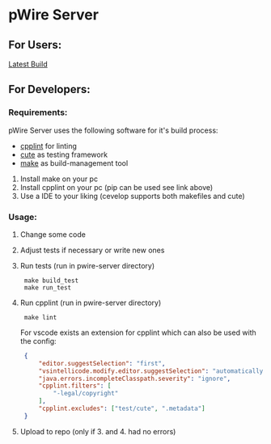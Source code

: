 # pWire Server
## For Users:
[Latest Build](https://gitlab.dev.ifs.hsr.ch/epj/2020/pwire/pwire-server/-/jobs/artifacts/master/raw/exe/build/pwire-server?job=build_prod)

## For Developers:

### Requirements:

pWire Server uses the following software for it's build process:

- [cpplint](https://github.com/cpplint/cpplint) for linting
- [cute](https://cute-test.com/) as testing framework
- [make](https://en.wikipedia.org/wiki/Make_(software)) as build-management tool
1. Install make on your pc
2. Install cpplint on your pc (pip can be used see link above)
3. Use a IDE to your liking (cevelop supports both makefiles and cute)

### Usage:

1. Change some code
2. Adjust tests if necessary or write new ones
3. Run tests (run in pwire-server directory)
   
   ```
    make build_test
    make run_test
   ```
4. Run cpplint (run in pwire-server directory)
   
   ```
    make lint
   ```
   
    For vscode exists an extension for cpplint which can also be used with the config:
   
   ```json
    {
        "editor.suggestSelection": "first",
        "vsintellicode.modify.editor.suggestSelection": "automaticallyOverrodeDefaultValue",
        "java.errors.incompleteClasspath.severity": "ignore",
        "cpplint.filters": [
            "-legal/copyright"
        ],
        "cpplint.excludes": ["test/cute", ".metadata"]
    }
   ```
5. Upload to repo (only if 3. and 4. had no errors)
